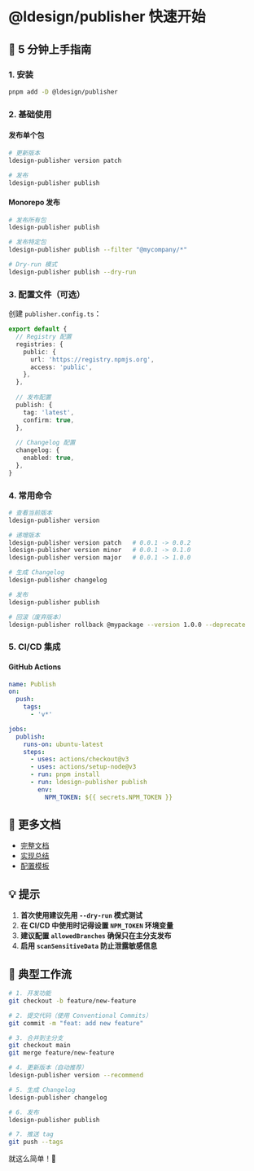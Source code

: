 # @ldesign/publisher 快速开始

## 🚀 5 分钟上手指南

### 1. 安装

```bash
pnpm add -D @ldesign/publisher
```

### 2. 基础使用

#### 发布单个包

```bash
# 更新版本
ldesign-publisher version patch

# 发布
ldesign-publisher publish
```

#### Monorepo 发布

```bash
# 发布所有包
ldesign-publisher publish

# 发布特定包
ldesign-publisher publish --filter "@mycompany/*"

# Dry-run 模式
ldesign-publisher publish --dry-run
```

### 3. 配置文件（可选）

创建 `publisher.config.ts`：

```typescript
export default {
  // Registry 配置
  registries: {
    public: {
      url: 'https://registry.npmjs.org',
      access: 'public',
    },
  },
  
  // 发布配置
  publish: {
    tag: 'latest',
    confirm: true,
  },
  
  // Changelog 配置
  changelog: {
    enabled: true,
  },
}
```

### 4. 常用命令

```bash
# 查看当前版本
ldesign-publisher version

# 递增版本
ldesign-publisher version patch   # 0.0.1 -> 0.0.2
ldesign-publisher version minor   # 0.0.1 -> 0.1.0
ldesign-publisher version major   # 0.0.1 -> 1.0.0

# 生成 Changelog
ldesign-publisher changelog

# 发布
ldesign-publisher publish

# 回滚（废弃版本）
ldesign-publisher rollback @mypackage --version 1.0.0 --deprecate
```

### 5. CI/CD 集成

#### GitHub Actions

```yaml
name: Publish
on:
  push:
    tags:
      - 'v*'

jobs:
  publish:
    runs-on: ubuntu-latest
    steps:
      - uses: actions/checkout@v3
      - uses: actions/setup-node@v3
      - run: pnpm install
      - run: ldesign-publisher publish
        env:
          NPM_TOKEN: ${{ secrets.NPM_TOKEN }}
```

## 📖 更多文档

- [完整文档](./README.md)
- [实现总结](./IMPLEMENTATION_SUMMARY.md)
- [配置模板](./templates/publisher.config.template.ts)

## 💡 提示

1. **首次使用建议先用 `--dry-run` 模式测试**
2. **在 CI/CD 中使用时记得设置 `NPM_TOKEN` 环境变量**
3. **建议配置 `allowedBranches` 确保只在主分支发布**
4. **启用 `scanSensitiveData` 防止泄露敏感信息**

## 🎯 典型工作流

```bash
# 1. 开发功能
git checkout -b feature/new-feature

# 2. 提交代码（使用 Conventional Commits）
git commit -m "feat: add new feature"

# 3. 合并到主分支
git checkout main
git merge feature/new-feature

# 4. 更新版本（自动推荐）
ldesign-publisher version --recommend

# 5. 生成 Changelog
ldesign-publisher changelog

# 6. 发布
ldesign-publisher publish

# 7. 推送 tag
git push --tags
```

就这么简单！🎉

